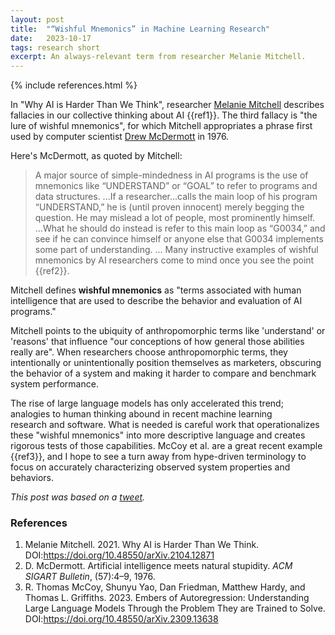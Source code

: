 ```yaml
---
layout: post
title:  "“Wishful Mnemonics” in Machine Learning Research"
date:   2023-10-17
tags: research short
excerpt: An always-relevant term from researcher Melanie Mitchell.
---
```

{% include references.html %}

In "Why AI is Harder Than We Think", researcher [Melanie Mitchell](https://en.wikipedia.org/wiki/Melanie_Mitchell) describes fallacies in our collective thinking about AI {{ref1}}.
The third fallacy is "the lure of wishful mnemonics", for which Mitchell appropriates a phrase first used by computer scientist [Drew McDermott](https://en.wikipedia.org/wiki/Drew_McDermott) in 1976.

Here's McDermott, as quoted by Mitchell:

>A major source of simple-mindedness in AI programs is the use of mnemonics like “UNDERSTAND” or “GOAL” to refer to programs and data structures. ...If a researcher...calls the main loop of his program “UNDERSTAND,” he is (until proven innocent) merely begging the question. He may mislead a lot of people, most prominently himself. ...What he should do instead is refer to this main loop as “G0034,” and see if he can convince himself or anyone else that G0034 implements some part of understanding. ... Many instructive examples of wishful mnemonics by AI researchers come to mind once you see the point {{ref2}}.

Mitchell defines **wishful mnemonics** as "terms associated with human intelligence that are used to describe the behavior and evaluation of AI programs."

Mitchell points to the ubiquity of anthropomorphic terms like 'understand' or 'reasons' that influence "our conceptions of how general those abilities really are".  When researchers choose anthropomorphic terms, they intentionally or unintentionally position themselves as marketers, obscuring the behavior of a system and making it harder to compare and benchmark system performance.

The rise of large language models has only accelerated this trend; analogies to human thinking abound in recent machine learning research and software. What is needed is careful work that operationalizes these "wishful mnemonics" into more descriptive language and creates rigorous tests of those capabilities. McCoy et al. are a great recent example {{ref3}}, and I hope to see a turn away from hype-driven terminology to focus on accurately characterizing observed system properties and behaviors.

_This post was based on a [tweet](https://twitter.com/zwlevonian/status/1387820787768315904)._

### References

<ol class="reference-block">
  <li value="[1]" id="ref1">Melanie Mitchell. 2021. Why AI is Harder Than We Think. DOI:<a href="https://doi.org/10.48550/arXiv.2104.12871">https://doi.org/10.48550/arXiv.2104.12871</a></li>
  <li value="[2]" id="ref2">D. McDermott. Artificial intelligence meets natural stupidity. <i>ACM SIGART Bulletin</i>, (57):4–9, 1976.</li>
  <li value="[3]" id="ref3">R. Thomas McCoy, Shunyu Yao, Dan Friedman, Matthew Hardy, and Thomas L. Griffiths. 2023. Embers of Autoregression: Understanding Large Language Models Through the Problem They are Trained to Solve. DOI:<a href="https://doi.org/10.48550/arXiv.2309.13638">https://doi.org/10.48550/arXiv.2309.13638</a></li>
</ol>